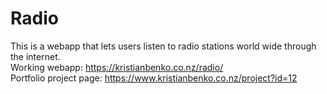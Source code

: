 # Radio
This is a webapp that lets users listen to radio stations world wide through the internet.<br>
Working webapp: https://kristianbenko.co.nz/radio/<br>
Portfolio project page: https://www.kristianbenko.co.nz/project?id=12
